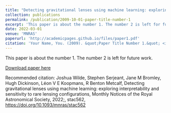 ```yaml
---
title: "Detecting gravitational lenses using machine learning: exploring interpretability and sensitivity to rare lensing configurations"
collection: publications
permalink: /publication/2009-10-01-paper-title-number-1
excerpt: 'This paper is about the number 1. The number 2 is left for future work. Hello.'
date: 2022-03-01
venue: 'MNRAS'
paperurl: 'http://academicpages.github.io/files/paper1.pdf'
citation: 'Your Name, You. (2009). &quot;Paper Title Number 1.&quot; <i>Journal 1</i>. 1(1).'
---
```

This paper is about the number 1. The number 2 is left for future work.

[Download paper here](http://academicpages.github.io/files/paper1.pdf)

Recommended citation: Joshua Wilde, Stephen Serjeant, Jane M Bromley, Hugh Dickinson, Léon V E Koopmans, R Benton Metcalf, Detecting gravitational lenses using machine learning: exploring interpretability and sensitivity to rare lensing configurations, Monthly Notices of the Royal Astronomical Society, 2022;, stac562, https://doi.org/10.1093/mnras/stac562
